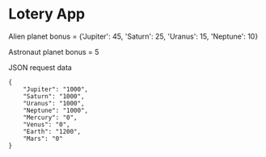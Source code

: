 # Lotery App

Alien planet bonus = {'Jupiter': 45, 'Saturn': 25, 'Uranus': 15, 'Neptune': 10}

Astronaut planet bonus = 5

JSON request data
```
{
    "Jupiter": "1000",
    "Saturn": "1000",
    "Uranus": "1000",
    "Neptune": "1000",
    "Mercury": "0",
    "Venus": "0",
    "Earth": "1200",
    "Mars": "0"
}
```
